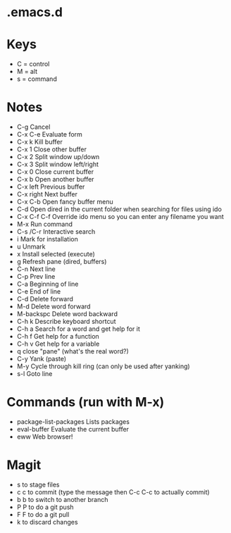 .emacs.d
========

Keys
====
* C = control
* M = alt
* s = command

Notes
=====
* C-g       Cancel
* C-x C-e   Evaluate form
* C-x k     Kill buffer
* C-x 1     Close other buffer
* C-x 2     Split window up/down
* C-x 3     Split window left/right
* C-x 0     Close current buffer
* C-x b     Open another buffer
* C-x left  Previous buffer
* C-x right Next buffer
* C-x C-b   Open fancy buffer menu
* C-d       Open dired in the current folder when searching for files using ido
* C-x C-f C-f Override ido menu so you can enter any filename you want
* M-x       Run command
* C-s /C-r  Interactive search
* i         Mark for installation
* u         Unmark
* x         Install selected (execute)
* g         Refresh pane (dired, buffers)
* C-n       Next line
* C-p       Prev line
* C-a       Beginning of line
* C-e       End of line
* C-d       Delete forward
* M-d       Delete word forward
* M-backspc Delete word backward
* C-h k     Describe keyboard shortcut
* C-h a     Search for a word and get help for it
* C-h f     Get help for a function
* C-h v     Get help for a variable
* q         close "pane" (what's the real word?)
* C-y       Yank (paste)
* M-y       Cycle through kill ring (can only be used after yanking)
* s-l       Goto line

Commands (run with M-x)
=======================
* package-list-packages  Lists packages
* eval-buffer            Evaluate the current buffer
* eww                    Web browser!

Magit
=====
* s to stage files
* c c to commit (type the message then C-c C-c to actually commit)
* b b to switch to another branch
* P P to do a git push
* F F to do a git pull
* k   to discard changes
